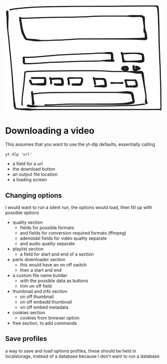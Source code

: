 ![test](mockup.png)

# Downloading a video
This assumes that you want to use the yt-dlp defaults, essentially calling 

``yt-dlp 'url'``

- a field for a url
- the download button
- an output file location
- a loading screen

## Changing options

I would want to run a silent run, the options would load, then fill up with possible options

- quality section
    - fields for possible formats
    - and fields for conversion required formats (ffmpeg)
    - adenoidal fields for video quality separate
    - and audio quality separate
- playlist section
    - a field for start and end of a section
- parts downloader section
    - this would have an on off switch
    - then a start and end
- a custom file name builder
    - with the possible data as buttons
    - trim on off field
- thumbnail and info section
    - on off thumbnail
    - on off embedd thumbnail 
    - on off embed metadata 
- cookies section
    - cookies from browser option
- free section, to add commands

## Save profiles

a way to save and load options profiles, these should be held in localstorage, instead of a database because I don't want to run a database
